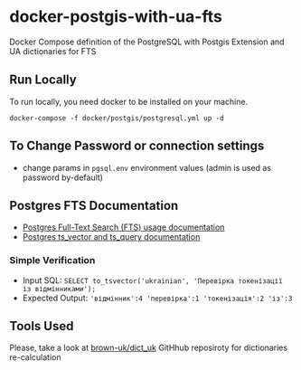 # docker-postgis-with-ua-fts
Docker Compose definition of the PostgreSQL with Postgis Extension and UA dictionaries for FTS

## Run Locally
To run locally, you need docker to be installed on your machine. 

`docker-compose -f docker/postgis/postgresql.yml up -d`

## To Change Password or connection settings 
- change params in `pgsql.env` environment values (admin is used as password by-default)

## Postgres FTS Documentation
- [Postgres Full-Text Search (FTS) usage documentation](https://www.postgresql.org/docs/current/textsearch.html)
- [Postgres ts_vector and ts_query documentation](https://www.postgresql.org/docs/current/datatype-textsearch.html)

### Simple Verification
- Input SQL: `SELECT to_tsvector('ukrainian', 'Перевірка токенізації із відмінниками');`
- Expected Output: `'відмінник':4 'перевірка':1 'токенізація':2 'із':3`


## Tools Used
Please, take a look at
[brown-uk/dict_uk](https://github.com/brown-uk/dict_uk) GitHhub reposiroty for dictionaries re-calculation

